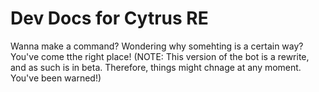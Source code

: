 # Dev Docs for Cytrus RE

Wanna make a command? Wondering why somehting is a certain way? You've come tthe right place!
(NOTE: This version of the bot is a rewrite, and as such is in beta. Therefore, things might chnage at any moment. You've been warned!)

